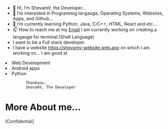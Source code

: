 - 👋 Hi, I’m ShevamV, the Developer...
- 👀 I’m interested in Programmig langauge, Operating  Systems, Websites, Apps, and Github...
- 🌱 I’m currently learning Python, Java, C/C++, HTML, React and etc...
- 📫 How to reach me at my <a href="mailto:Vermans.svr@gmail.com">Email</a>
I am currently working on creating a langauge for terminal.(Shell Language)
- I want to be a Full stack developer.
- I have a website https://shevamv-website.web.app on which I am working on...
I am good at
<li> Web Development </li>
<li> Android apps </li>
<li> Python </li>

             Thankyou, 
             ShevamV, The Developer

# More About me...

[Confidential]